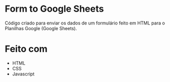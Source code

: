 ﻿# Form to Google Sheets
Código criado para enviar os dados de um formulário feito em HTML para o Planilhas Google (Google Sheets).

# Feito com
- HTML
- CSS
- Javascript
